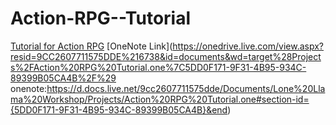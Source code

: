 # Action-RPG--Tutorial

[Tutorial for Action RPG](https://www.youtube.com/playlist?list=PL9FzW-m48fn2SlrW0KoLT4n5egNdX-W9a)
[OneNote Link](https://onedrive.live.com/view.aspx?resid=9CC2607711575DDE%216738&id=documents&wd=target%28Projects%2FAction%20RPG%20Tutorial.one%7C5DD0F171-9F31-4B95-934C-89399B05CA4B%2F%29
onenote:https://d.docs.live.net/9cc2607711575dde/Documents/Lone%20Llama%20Workshop/Projects/Action%20RPG%20Tutorial.one#section-id={5DD0F171-9F31-4B95-934C-89399B05CA4B}&end)
